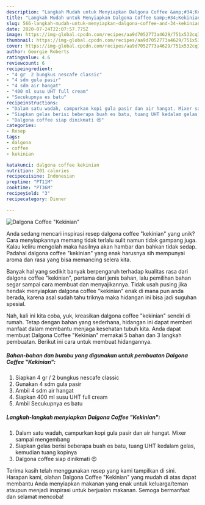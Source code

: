 ```yaml
---
description: "Langkah Mudah untuk Menyiapkan Dalgona Coffee &amp;#34;Kekinian&amp;#34; yang Menggugah Selera"
title: "Langkah Mudah untuk Menyiapkan Dalgona Coffee &amp;#34;Kekinian&amp;#34; yang Menggugah Selera"
slug: 566-langkah-mudah-untuk-menyiapkan-dalgona-coffee-and-34-kekinian-and-34-yang-menggugah-selera
date: 2020-07-24T22:07:57.775Z
image: https://img-global.cpcdn.com/recipes/aa9d7052773a4629/751x532cq70/dalgona-coffee-kekinian-foto-resep-utama.jpg
thumbnail: https://img-global.cpcdn.com/recipes/aa9d7052773a4629/751x532cq70/dalgona-coffee-kekinian-foto-resep-utama.jpg
cover: https://img-global.cpcdn.com/recipes/aa9d7052773a4629/751x532cq70/dalgona-coffee-kekinian-foto-resep-utama.jpg
author: Georgie Roberts
ratingvalue: 4.6
reviewcount: 6
recipeingredient:
- "4 gr  2 bungkus nescafe classic"
- "4 sdm gula pasir"
- "4 sdm air hangat"
- "400 ml susu UHT full cream"
- "Secukupnya es batu"
recipeinstructions:
- "Dalam satu wadah, campurkan kopi gula pasir dan air hangat. Mixer sampai mengembang"
- "Siapkan gelas berisi beberapa buah es batu, tuang UHT kedalam gelas, kemudian tuang kopinya"
- "Dalgona coffee siap dinikmati 😍"
categories:
- Resep
tags:
- dalgona
- coffee
- kekinian

katakunci: dalgona coffee kekinian 
nutrition: 201 calories
recipecuisine: Indonesian
preptime: "PT11M"
cooktime: "PT36M"
recipeyield: "3"
recipecategory: Dinner

---
```



![Dalgona Coffee &#34;Kekinian&#34;](https://img-global.cpcdn.com/recipes/aa9d7052773a4629/751x532cq70/dalgona-coffee-kekinian-foto-resep-utama.jpg)

Anda sedang mencari inspirasi resep dalgona coffee &#34;kekinian&#34; yang unik? Cara menyiapkannya memang tidak terlalu sulit namun tidak gampang juga. Kalau keliru mengolah maka hasilnya akan hambar dan bahkan tidak sedap. Padahal dalgona coffee &#34;kekinian&#34; yang enak harusnya sih mempunyai aroma dan rasa yang bisa memancing selera kita.



Banyak hal yang sedikit banyak berpengaruh terhadap kualitas rasa dari dalgona coffee &#34;kekinian&#34;, pertama dari jenis bahan, lalu pemilihan bahan segar sampai cara membuat dan menyajikannya. Tidak usah pusing jika hendak menyiapkan dalgona coffee &#34;kekinian&#34; enak di mana pun anda berada, karena asal sudah tahu triknya maka hidangan ini bisa jadi suguhan spesial.


Nah, kali ini kita coba, yuk, kreasikan dalgona coffee &#34;kekinian&#34; sendiri di rumah. Tetap dengan bahan yang sederhana, hidangan ini dapat memberi manfaat dalam membantu menjaga kesehatan tubuh kita. Anda dapat membuat Dalgona Coffee &#34;Kekinian&#34; memakai 5 bahan dan 3 langkah pembuatan. Berikut ini cara untuk membuat hidangannya.

<!--inarticleads1-->

##### Bahan-bahan dan bumbu yang digunakan untuk pembuatan Dalgona Coffee &#34;Kekinian&#34;:

1. Siapkan 4 gr / 2 bungkus nescafe classic
1. Gunakan 4 sdm gula pasir
1. Ambil 4 sdm air hangat
1. Siapkan 400 ml susu UHT full cream
1. Ambil Secukupnya es batu




<!--inarticleads2-->

##### Langkah-langkah menyiapkan Dalgona Coffee &#34;Kekinian&#34;:

1. Dalam satu wadah, campurkan kopi gula pasir dan air hangat. Mixer sampai mengembang
1. Siapkan gelas berisi beberapa buah es batu, tuang UHT kedalam gelas, kemudian tuang kopinya
1. Dalgona coffee siap dinikmati 😍




Terima kasih telah menggunakan resep yang kami tampilkan di sini. Harapan kami, olahan Dalgona Coffee &#34;Kekinian&#34; yang mudah di atas dapat membantu Anda menyiapkan makanan yang enak untuk keluarga/teman ataupun menjadi inspirasi untuk berjualan makanan. Semoga bermanfaat dan selamat mencoba!
